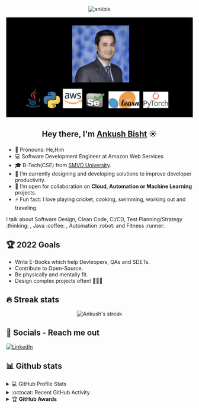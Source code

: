 <p align="center"> <img src="https://komarev.com/ghpvc/?username=ankbis" alt="ankbis" /> </p>

[<img src="https://github.com/ankbis/ankbis/blob/main/ankbis_github.png" border-radius="5px">](https://www.linkedin.com/in/ankushbisht/)

## <p align="center">Hey there, I'm [Ankush Bisht](https://www.linkedin.com/in/ankushbisht/) ☀️ 
<p> 

- :man: Pronouns: He,Him
- :computer: Software Development Engineer at Amazon Web Services
- :mortar_board: B-Tech(CSE) from [SMVD University](https://smvdu.ac.in/).
- 🌱 I’m currently designing and developing solutions to improve developer productivity.
- 👯 I’m open for collaboration on <b>Cloud, Automation or Machine Learning</b> projects.
- ⚡ Fun fact: I love playing cricket, cooking, swimming, working out and traveling.

<p>I talk about Software Design, Clean Code, CI/CD, Test Planning/Strategy :thinking: , Java :coffee: , Automation :robot: and Fitness :runner: </p>


## 🏆 2022 Goals
- Write E-Books which help Devleopers, QAs and SDETs.
- Contribute to Open-Source.
- Be physically and mentally fit.
- Design complex projects often! 👨🏻‍💻


## 🔥 Streak stats
<!-- GitHub Readme Streak Stats - https://github.com/DenverCoder1/github-readme-streak-stats -->
<p align="center">
    <img title="🔥 Get streak stats for your profile at git.io/streak-stats" alt="Ankush's streak" src="https://github-readme-streak-stats.herokuapp.com/?user=ankbis&theme=neon-dark&hide_border=true"/>
</p>



## 📱 Socials - Reach me out

[![LinkedIn](https://img.shields.io/badge/LinkedIn-0077B5?style=for-the-badge&logo=linkedin&logoColor=white)](https://www.linkedin.com/in/ankushbisht/)

## 📊 Github stats
<!-- https://github.com/anuraghazra/github-readme-stats -->
<details> 
  <summary>💻  GitHub Profile Stats</summary>
  <br/>
    <a href="https://github.com/anuraghazra/github-readme-stats"><img alt="Ankush's Github Stats" src="https://github-readme-stats.vercel.app/api?username=ankbis&show_icons=true&count_private=true&theme=react&hide_border=true&bg_color=1F222E&title_color=F85D7F&icon_color=F8D866" height="192px"/></a>
  <a href="https://github.com/anuraghazra/github-readme-stats"><img alt="Ankush's Top Languages" src="https://github-readme-stats.vercel.app/api/top-langs/?username=ankbis&langs_count=8&layout=compact&theme=react&hide_border=true&bg_color=1F222E&title_color=F85D7F&icon_color=F8D866" height="192px"/></a>
  <br/>
  <b>Note:</b> Top languages is only a metric of the languages my public code consists of and doesn't reflect experience or skill level.
</details>
<!-- https://github.com/ashutosh00710/github-readme-activity-graph -->
<details>
  <summary>:octocat:  Recent GitHub Activity</summary>
  <br/>
   <a href="https://github.com/ashutosh00710/github-readme-activity-graph"><img alt="Ankush's Activity Graph" src="https://activity-graph.herokuapp.com/graph?username=ankbis&custom_title=ankbis's%20Contribution%20Graph&bg_color=1F222E&color=F8D866&line=F85D7F&point=FFFFFF&hide_border=true" /></a>
  <br/>
</details>
<details>
    <summary>&#127942 <b>GitHub Awards</b></summary>
  
![Github Trophy](https://github-profile-trophy.vercel.app/?username=ankbis)
  
</details>
